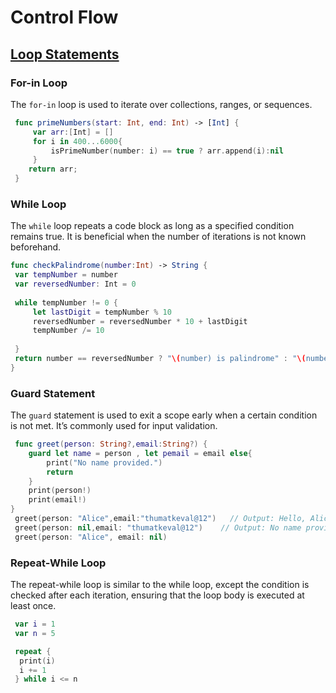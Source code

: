 # Control Flow

## [Loop Statements](https://github.com/amanverasia-inventyv/iOS-Training/blob/main/Control%20Flow.md#loop-statements)

### For-in Loop

The `for-in` loop is used to iterate over collections, ranges, or sequences.

``` swift
 func primeNumbers(start: Int, end: Int) -> [Int] {
     var arr:[Int] = []
     for i in 400...6000{
         isPrimeNumber(number: i) == true ? arr.append(i):nil
     }
    return arr;
 }
```

### While Loop

The `while` loop repeats a code block as long as a specified condition remains true. It is beneficial when the number of iterations is not known beforehand.

``` swift
func checkPalindrome(number:Int) -> String {
 var tempNumber = number
 var reversedNumber: Int = 0
     
 while tempNumber != 0 {
     let lastDigit = tempNumber % 10
     reversedNumber = reversedNumber * 10 + lastDigit
     tempNumber /= 10
         
 }
 return number == reversedNumber ? "\(number) is palindrome" : "\(number) is not palindrome";
}
```

### Guard Statement

The `guard` statement is used to exit a scope early when a certain condition is not met. It’s commonly used for input validation.

``` swift
 func greet(person: String?,email:String?) {
    guard let name = person , let pemail = email else{
        print("No name provided.")
        return
    }
    print(person!)
    print(email!)
}
 greet(person: "Alice",email:"thumatkeval@12")   // Output: Hello, Alice!
 greet(person: nil,email: "thumatkeval@12")    // Output: No name provided.
 greet(person: "Alice", email: nil)
```

### Repeat-While Loop

The repeat-while loop is similar to the while loop, except the condition is checked after each iteration, ensuring that the loop body is executed at least once.

``` swift
 var i = 1
 var n = 5

 repeat {
  print(i)
  i += 1
 } while i <= n
```
